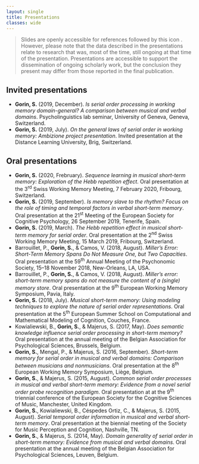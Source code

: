 ```yaml
---
layout: single
title: Presentations
classes: wide
---
```

> Slides are openly accessible for references followed by this icon <i class="fas fa-file-alt"></i>. <br/>
> However, please note that the data described in the presentations relate to research that was, most of the time, still ongoing at that time of the presentation. Presentations are accessible to support the dissemination of ongoing scholarly work, but the conclusion they present may differ from those reported in the final publication.

## Invited presentations
+ **Gorin, S.** (2019, December). *Is serial order processing in working memory domain-general? A comparison between musical and verbal
domains*. Psycholinguistics lab seminar, University of Geneva, Geneva, Switzerland. [<i class="fas fa-file-alt"></i>](https://osf.io/h4j8c)
+ **Gorin, S.** (2019, July). *On the general laws of serial order in working memory: Ambizione project presentation*. Invited presentation at the Distance Learning University, Brig, Switzerland.

## Oral presentations
+ **Gorin, S.** (2020, Frebruary). *Sequence learning in musical short-term memory: Exploration of the Hebb repetition effect*. Oral presentation at the 3<sup>rd</sup> Swiss Working Memory Meeting, 7 February 2020, Fribourg, Switzerland. [<i class="fas fa-file-alt"></i>](https://osf.io/k6q9g)
+ **Gorin, S.** (2019, September). *Is memory slave to the rhythm? Focus on the role of timing and temporal factors in verbal short-term memory*. Oral presentation at the 21<sup>st</sup> Meeting of the European Society for Cognitive Psychology, 26 September 2019, Tenerife, Spain. [<i class="fas fa-file-alt"></i>](https://osf.io/a8cym)
+ **Gorin, S.** (2019, March). *The Hebb repetition effect in musical short-term memory for serial order*. Oral presentation at the 2<sup>nd</sup> Swiss Working Memory Meeting, 15 March 2019, Fribourg, Switzerland.
+ Barrouillet, P., **Gorin, S.**, & Camos, V. (2018, August). *Miller’s Error: Short-Term Memory Spans Do Not Measure One, but Two Capacities*. Oral presentation at the 59<sup>th</sup> Annual Meeting of the Psychonomic Society, 15–18 November 2018, New-Orleans, LA, USA.
+ Barrouillet, P., **Gorin, S.**, & Camos, V. (2018, August). *Miller’s error: short-term memory spans do not measure the content of a (single) memory store*. Oral presentation at the 9<sup>th</sup> European Working Memory Symposium, Pavia, Italy.
+ **Gorin, S.** (2018, July). *Musical short-term memory: Using modeling techniques to explore the nature of serial order representations*. Oral presentation at the 5<sup>th</sup> European Summer School on Computational and Mathematical Modeling of Cognition, Couches, France.
+ Kowialiewski, B., **Gorin, S.**, & Majerus, S. (2017, May). *Does semantic knowledge influence serial order processing in short-term memory?* Oral presentation at the annual meeting of the Belgian Association for Psychological Sciences, Brussels, Belgium.
+ **Gorin, S.**, Mengal, P., & Majerus, S. (2016, September). *Short-term memory for serial order in musical and verbal domains: Comparison between musicians and nonmusicians*. Oral presentation at the 8<sup>th</sup> European Working Memory Symposium, Liège, Belgium.
+ **Gorin, S.**, & Majerus, S. (2015, August). *Common serial order processes in musical and verbal short-term memory: Evidence from a novel serial order probe recognition paradigm*. Oral presentation at at the 9<sup>th</sup> triennial conference of the European Society for the Cognitive Sciences of Music, Manchester, United Kingdom.
+ **Gorin, S.**, Kowialiewski, B., Céspedes Ortiz, C., & Majerus, S. (2015, August). *Serial temporal order information in musical and verbal short-term memory*. Oral presentation at the biennial meeting of the Society for Music Perception and Cognition, Nashville, TN.
+ **Gorin, S.**, & Majerus, S. (2014, May). *Domain generality of serial order in short-term memory: Evidence from musical and verbal domains*. Oral presentation at the annual meeting of the Belgian Association for Psychological Sciences, Leuven, Belgium.
